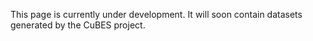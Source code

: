 This page is currently under development. It will soon contain datasets generated by the CuBES project.
